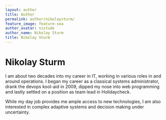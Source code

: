 ```yaml
---
layout: author
title: Author
permalink: author/nikolaysturm/
feature_image: feature-sea
author_avatar: nistude
author_name: Nikolay Sturm
title: Nikolay Sturm
---
```


# Nikolay Sturm

I am about two decades into my career in IT, working in various roles in and
around operations. I began my career as a classical systems administrator,
drank the devops kool-aid in 2009, dipped my nose into web programming
and lastly settled on a position as team lead in Holidaycheck.

While my day job provides me ample access to new technologies, I am also
interested in complex adaptive systems and decision making under uncertainty.
